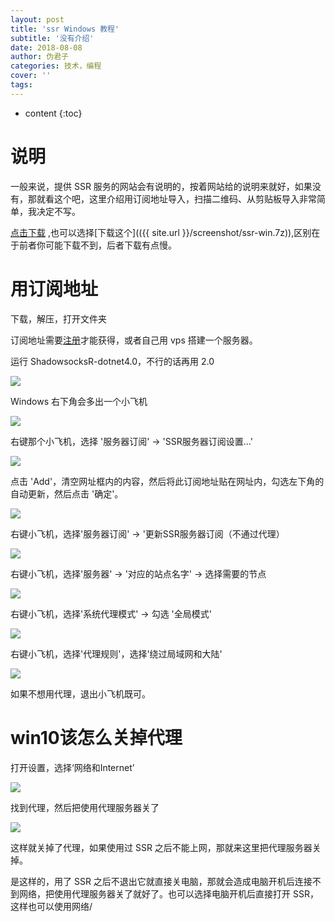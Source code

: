 ```yaml
---
layout: post
title: 'ssr Windows 教程'
subtitle: '没有介绍'
date: 2018-08-08
author: 伪君子
categories: 技术，编程
cover: ''
tags: 
---
```


* content
{:toc}


#  说明

一般来说，提供 SSR 服务的网站会有说明的，按着网站给的说明来就好，如果没有，那就看这个吧，这里介绍用订阅地址导入，扫描二维码、从剪贴板导入非常简单，我决定不写。

[点击下载](https://kejibear.xyz/ssr-download/ssr-win.7z) ,也可以选择[下载这个](({{ site.url }}/screenshot/ssr-win.7z)),区别在于前者你可能下载不到，后者下载有点慢。

#  用订阅地址

下载，解压，打开文件夹

订阅地址需要[注册](https://weijunzii.github.io/2018/07/31/To-Climb-Over-The-Wall.html#3ss%E6%88%96ssr%E7%BF%BB%E8%B6%8A)才能获得，或者自己用 vps 搭建一个服务器。

运行 ShadowsocksR-dotnet4.0，不行的话再用 2.0

![](https://upload-images.jianshu.io/upload_images/2989110-192e9cac5e46b9be.png?imageMogr2/auto-orient/strip%7CimageView2/2/w/1240)

Windows 右下角会多出一个小飞机

![](https://upload-images.jianshu.io/upload_images/2989110-814925cb166e2e2e.png?imageMogr2/auto-orient/strip%7CimageView2/2/w/1240)

右键那个小飞机，选择 '服务器订阅' -> 'SSR服务器订阅设置...'

![](https://upload-images.jianshu.io/upload_images/2989110-3e7451fd53c88e6a.png?imageMogr2/auto-orient/strip%7CimageView2/2/w/1240)

点击 'Add'，清空网址框内的内容，然后将此订阅地址贴在网址内，勾选左下角的自动更新，然后点击 '确定'。

![](https://upload-images.jianshu.io/upload_images/2989110-d30451dae1211035.png?imageMogr2/auto-orient/strip%7CimageView2/2/w/1240)

右键小飞机，选择'服务器订阅' -> '更新SSR服务器订阅（不通过代理）

![](https://upload-images.jianshu.io/upload_images/2989110-a9c63164dd4d36c1.png?imageMogr2/auto-orient/strip%7CimageView2/2/w/1240)

右键小飞机，选择'服务器' -> '对应的站点名字' -> 选择需要的节点

![](https://upload-images.jianshu.io/upload_images/2989110-19233d37d64780db.png?imageMogr2/auto-orient/strip%7CimageView2/2/w/1240)

右键小飞机，选择'系统代理模式' -> 勾选 '全局模式'

![](https://upload-images.jianshu.io/upload_images/2989110-166027c5f709ca85.png?imageMogr2/auto-orient/strip%7CimageView2/2/w/1240)

右键小飞机，选择'代理规则'，选择'绕过局域网和大陆'

![](https://upload-images.jianshu.io/upload_images/2989110-9f69c6b47cb5ade0.png?imageMogr2/auto-orient/strip%7CimageView2/2/w/1240)



如果不想用代理，退出小飞机既可。



#  win10该怎么关掉代理

 打开设置，选择‘网络和Internet’

![](https://upload-images.jianshu.io/upload_images/2989110-50d3035d4937b3c6.png?imageMogr2/auto-orient/strip%7CimageView2/2/w/1240)

 找到代理，然后把使用代理服务器关了

![](https://upload-images.jianshu.io/upload_images/2989110-e0a084636e1327ad.png?imageMogr2/auto-orient/strip%7CimageView2/2/w/1240)

这样就关掉了代理，如果使用过 SSR 之后不能上网，那就来这里把代理服务器关掉。

是这样的，用了 SSR 之后不退出它就直接关电脑，那就会造成电脑开机后连接不到网络，把使用代理服务器关了就好了。也可以选择电脑开机后直接打开 SSR，这样也可以使用网络/
